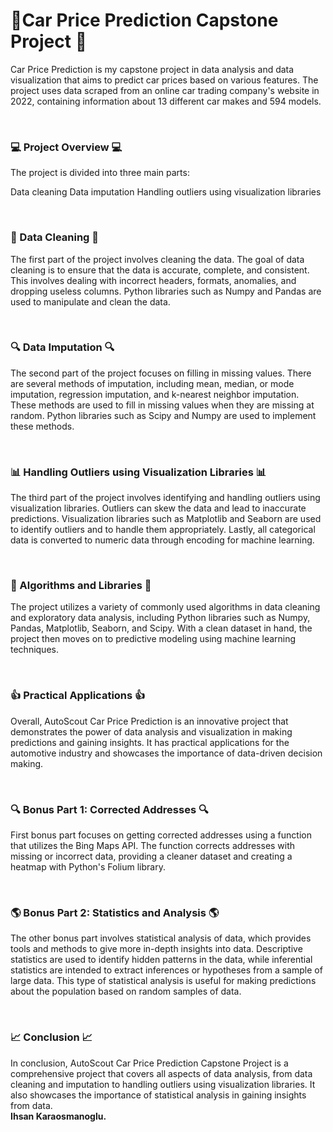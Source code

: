 # 🚗Car Price Prediction Capstone Project 🚙

Car Price Prediction is my capstone project in data analysis and data visualization that aims to predict car prices based on various features. The project uses data scraped from an online car trading company's website in 2022, containing information about 13 different car makes and 594 models.

<br>

### 💻 Project Overview 💻

The project is divided into three main parts:

Data cleaning
Data imputation
Handling outliers using visualization libraries

<br>

### 🧹 Data Cleaning 🧹

The first part of the project involves cleaning the data. The goal of data cleaning is to ensure that the data is accurate, complete, and consistent. This involves dealing with incorrect headers, formats, anomalies, and dropping useless columns. Python libraries such as Numpy and Pandas are used to manipulate and clean the data.

<br>

### 🔍 Data Imputation 🔍

The second part of the project focuses on filling in missing values. There are several methods of imputation, including mean, median, or mode imputation, regression imputation, and k-nearest neighbor imputation. These methods are used to fill in missing values when they are missing at random. Python libraries such as Scipy and Numpy are used to implement these methods.

<br>

### 📊 Handling Outliers using Visualization Libraries 📊

The third part of the project involves identifying and handling outliers using visualization libraries. Outliers can skew the data and lead to inaccurate predictions. Visualization libraries such as Matplotlib and Seaborn are used to identify outliers and to handle them appropriately. Lastly, all categorical data is converted to numeric data through encoding for machine learning.

<br>

### 🔬 Algorithms and Libraries 🔬

The project utilizes a variety of commonly used algorithms in data cleaning and exploratory data analysis, including Python libraries such as Numpy, Pandas, Matplotlib, Seaborn, and Scipy. With a clean dataset in hand, the project then moves on to predictive modeling using machine learning techniques.

<br>

### 👍 Practical Applications 👍

Overall, AutoScout Car Price Prediction is an innovative project that demonstrates the power of data analysis and visualization in making predictions and gaining insights. It has practical applications for the automotive industry and showcases the importance of data-driven decision making.

<br>

### 🔍 Bonus Part 1: Corrected Addresses 🔍

First bonus part focuses on getting corrected addresses using a function that utilizes the Bing Maps API. The function corrects addresses with missing or incorrect data, providing a cleaner dataset and creating a heatmap with Python's Folium library.

<br>

### 🌎 Bonus Part 2: Statistics and Analysis 🌎

The other bonus part involves statistical analysis of data, which provides tools and methods to give more in-depth insights into data. Descriptive statistics are used to identify hidden patterns in the data, while inferential statistics are intended to extract inferences or hypotheses from a sample of large data. This type of statistical analysis is useful for making predictions about the population based on random samples of data.

<br>

### 📈 Conclusion 📈

In conclusion, AutoScout Car Price Prediction Capstone Project is a comprehensive project that covers all aspects of data analysis, from data cleaning and imputation to handling outliers using visualization libraries. It also showcases the importance of statistical analysis in gaining insights from data.
<br>
<b>Ihsan Karaosmanoglu.<b>
